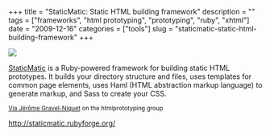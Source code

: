 +++
title = "StaticMatic: Static HTML building framework"
description = ""
tags = ["frameworks", "html prototyping", "prototyping", "ruby", "xhtml"]
date = "2009-12-16"
categories = ["tools"]
slug = "staticmatic-static-html-building-framework"
+++


<div class="tool-screenshot mb1"><a href="http://staticmatic.rubyforge.org/"><img id='bluga-thumbnail-2740' class='bluga-thumbnail custom' src='http://media.konigi.com/bluga/
wt5230077c0e9ba_custom.jpg'/></a></div><p><a href="http://staticmatic.rubyforge.org/">StaticMatic</a> is a Ruby-powered framework for building static HTML prototypes. It builds your directory structure and files, uses templates for common page elements, uses Haml (HTML abstraction markup language) to generate markup, and Sass to create your CSS.</p>

<p><small><a href="http://groups.google.com/group/htmlprototyping/msg/1a379c7d53f96039">Via Jérôme Gravel-Niquet</a> on the htmlprototyping group</small></p>

  
<p><a href="http://staticmatic.rubyforge.org/">http://staticmatic.rubyforge.org/</a></p>
      
